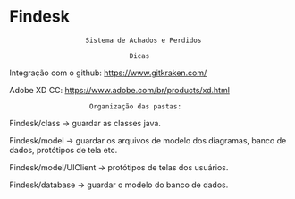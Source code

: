 #                                Findesk
                       Sistema de Achados e Perdidos

                                  Dicas

Integração com o github: https://www.gitkraken.com/

Adobe XD CC: https://www.adobe.com/br/products/xd.html

                        Organização das pastas:

Findesk/class -> guardar as classes java.

Findesk/model -> guardar os arquivos de modelo dos diagramas, banco de dados, protótipos de tela etc.

Findesk/model/UIClient -> protótipos de telas dos usuários.

Findesk/database -> guardar o modelo do banco de dados.
